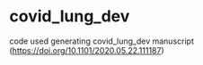 # covid_lung_dev
code used generating covid_lung_dev manuscript (https://doi.org/10.1101/2020.05.22.111187) 

